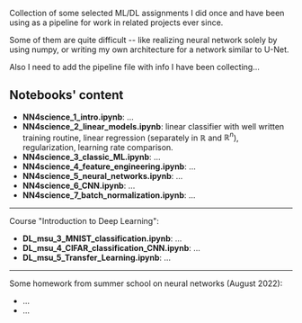 Collection of some selected ML/DL assignments I did once and have been using as a pipeline for work in related projects ever since.

Some of them are quite difficult -- like realizing neural network solely by using numpy, or writing my own architecture for a network similar to U-Net.

Also I need to add the pipeline file with info I have been collecting...

## Notebooks' content
- **NN4science_1_intro.ipynb**: $\dots$
- **NN4science_2_linear_models.ipynb**: linear classifier with well written training routine, linear regression (separately in $\mathbb{R}$ and $\mathbb{R}^n$), regularization, learning rate comparison.
- **NN4science_3_classic_ML.ipynb**: $\dots$ 
- **NN4science_4_feature_engineering.ipynb**: $\dots$
- **NN4science_5_neural_networks.ipynb**: $\dots$
- **NN4science_6_CNN.ipynb**: $\ldots$
- **NN4science_7_batch_normalization.ipynb**: $\ldots$
_______________________________________________
Course "Introduction to Deep Learning":
- **DL_msu_3_MNIST_classification.ipynb**: $\ldots$
- **DL_msu_4_CIFAR_classification_CNN.ipynb**: $\ldots$
- **DL_msu_5_Transfer_Learning.ipynb**: $\ldots$
_______________________________________________
Some homework from summer school on neural networks (August 2022):
- $\ldots$
- $\ldots$

